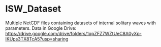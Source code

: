 # ISW_Dataset
Multiple NetCDF files containing datasets of internal solitary waves with parameters.
Data in Google Drive: https://drive.google.com/drive/folders/1qpZFZ7WZtUeC8A0yXp-IKUps3TX8TcA5?usp=sharing
